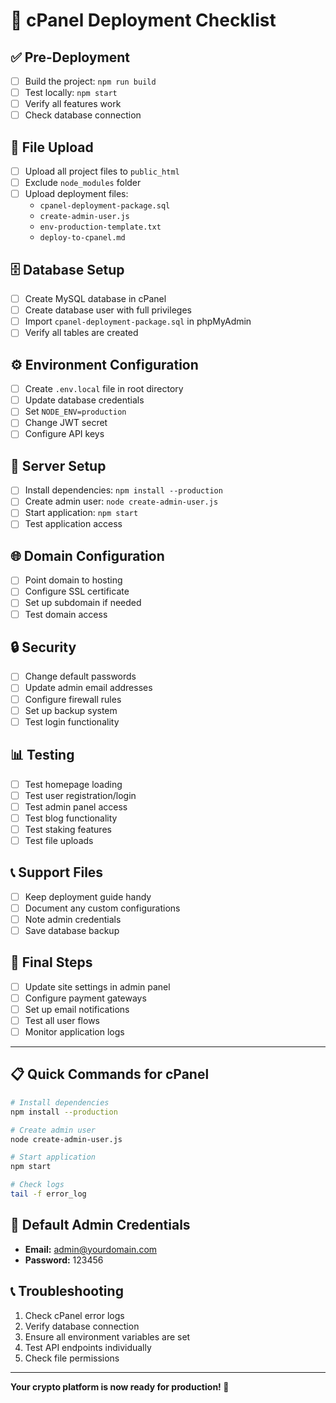 # 🚀 cPanel Deployment Checklist

## ✅ **Pre-Deployment**
- [ ] Build the project: `npm run build`
- [ ] Test locally: `npm start`
- [ ] Verify all features work
- [ ] Check database connection

## 📁 **File Upload**
- [ ] Upload all project files to `public_html`
- [ ] Exclude `node_modules` folder
- [ ] Upload deployment files:
  - `cpanel-deployment-package.sql`
  - `create-admin-user.js`
  - `env-production-template.txt`
  - `deploy-to-cpanel.md`

## 🗄️ **Database Setup**
- [ ] Create MySQL database in cPanel
- [ ] Create database user with full privileges
- [ ] Import `cpanel-deployment-package.sql` in phpMyAdmin
- [ ] Verify all tables are created

## ⚙️ **Environment Configuration**
- [ ] Create `.env.local` file in root directory
- [ ] Update database credentials
- [ ] Set `NODE_ENV=production`
- [ ] Change JWT secret
- [ ] Configure API keys

## 🔧 **Server Setup**
- [ ] Install dependencies: `npm install --production`
- [ ] Create admin user: `node create-admin-user.js`
- [ ] Start application: `npm start`
- [ ] Test application access

## 🌐 **Domain Configuration**
- [ ] Point domain to hosting
- [ ] Configure SSL certificate
- [ ] Set up subdomain if needed
- [ ] Test domain access

## 🔒 **Security**
- [ ] Change default passwords
- [ ] Update admin email addresses
- [ ] Configure firewall rules
- [ ] Set up backup system
- [ ] Test login functionality

## 📊 **Testing**
- [ ] Test homepage loading
- [ ] Test user registration/login
- [ ] Test admin panel access
- [ ] Test blog functionality
- [ ] Test staking features
- [ ] Test file uploads

## 📞 **Support Files**
- [ ] Keep deployment guide handy
- [ ] Document any custom configurations
- [ ] Note admin credentials
- [ ] Save database backup

## 🎯 **Final Steps**
- [ ] Update site settings in admin panel
- [ ] Configure payment gateways
- [ ] Set up email notifications
- [ ] Test all user flows
- [ ] Monitor application logs

---

## 📋 **Quick Commands for cPanel**

```bash
# Install dependencies
npm install --production

# Create admin user
node create-admin-user.js

# Start application
npm start

# Check logs
tail -f error_log
```

## 🔑 **Default Admin Credentials**
- **Email:** admin@yourdomain.com
- **Password:** 123456

## 📞 **Troubleshooting**
1. Check cPanel error logs
2. Verify database connection
3. Ensure all environment variables are set
4. Test API endpoints individually
5. Check file permissions

---

**Your crypto platform is now ready for production! 🚀**
